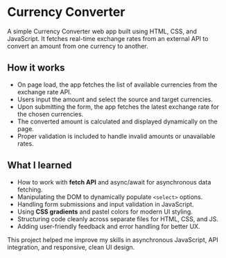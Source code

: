 # Currency Converter

A simple Currency Converter web app built using HTML, CSS, and JavaScript. It fetches real-time exchange rates from an external API to convert an amount from one currency to another.

## How it works

- On page load, the app fetches the list of available currencies from the exchange rate API.
- Users input the amount and select the source and target currencies.
- Upon submitting the form, the app fetches the latest exchange rate for the chosen currencies.
- The converted amount is calculated and displayed dynamically on the page.
- Proper validation is included to handle invalid amounts or unavailable rates.

## What I learned

- How to work with **fetch API** and async/await for asynchronous data fetching.
- Manipulating the DOM to dynamically populate `<select>` options.
- Handling form submissions and input validation in JavaScript.
- Using **CSS gradients** and pastel colors for modern UI styling.
- Structuring code cleanly across separate files for HTML, CSS, and JS.
- Adding user-friendly feedback and error handling for better UX.

This project helped me improve my skills in asynchronous JavaScript, API integration, and responsive, clean UI design.
